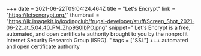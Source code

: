+++
date = 2021-06-22T09:04:24.464Z
title = "Let's Encrypt"
link = "https://letsencrypt.org/"
thumbnail = "https://ik.imagekit.io/kodingclub/frugal-developer/stuff/Screen_Shot_2021-06-22_at_5.04.40_PM_Zhp9S0IbPO.png"
snippet=" Let's Encrypt is a free, automated, and open certificate authority brought to you by the nonprofit Internet Security Research Group (ISRG). "
tags = ["SSL"]
+++
automated and open certificate authority
